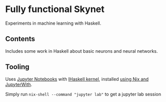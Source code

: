 # Fully functional Skynet
Experiments in machine learning with Haskell.

## Contents
Includes some work in Haskell about basic neurons and neural networks.


## Tooling
Uses [Jupyter Notebooks](https://jupyter.org/) with [IHaskell kernel](https://github.com/gibiansky/IHaskell), installed [using Nix and JupyterWith](https://www.tweag.io/blog/2019-02-28-jupyter-with/).

Simply run `nix-shell --command "jupyter lab"` to get a jupyter lab session
